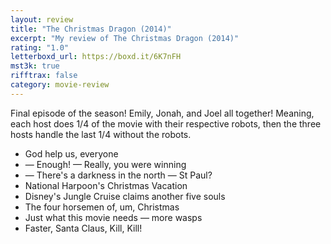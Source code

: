 ```yaml
---
layout: review
title: "The Christmas Dragon (2014)"
excerpt: "My review of The Christmas Dragon (2014)"
rating: "1.0"
letterboxd_url: https://boxd.it/6K7nFH
mst3k: true
rifftrax: false
category: movie-review
---
```


Final episode of the season! Emily, Jonah, and Joel all together! Meaning, each host does 1/4 of the movie with their respective robots, then the three hosts handle the last 1/4 without the robots.

- God help us, everyone
- — Enough! — Really, you were winning
- — There's a darkness in the north — St Paul?
- National Harpoon's Christmas Vacation
- Disney's Jungle Cruise claims another five souls
- The four horsemen of, um, Christmas
- Just what this movie needs — more wasps
- Faster, Santa Claus, Kill, Kill!
